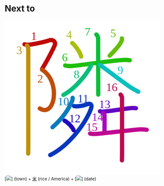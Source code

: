 # Next to
![96a3](Kanji/kanji-colorize/96a3.svg)
[![](http://www.kanjidamage.com/assets/radsmall/town-5b6cedad9082f836d90ce4150a4c12639ea53c5e5b033e84df6ee78a96d1dddb.jpg)] (town) + [米](Kanji/kanji-dict/米.md) (rice / America) + [![](http://www.kanjidamage.com/assets/radsmall/date-ff281d1a0be99b90f6049a024117f366ef8644cda243800f62103c70b72e576d.jpg)] (date)